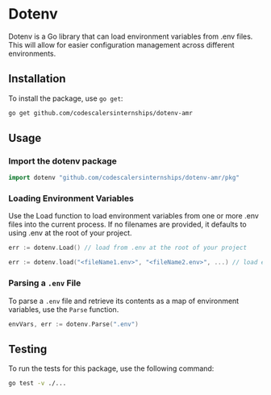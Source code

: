 # Dotenv

Dotenv is a Go library that can load environment variables from .env files. This will allow for easier configuration management across different environments.

## Installation
To install the package, use `go get`:

```bash
go get github.com/codescalersinternships/dotenv-amr
```

## Usage

### Import the dotenv package

```go
import dotenv "github.com/codescalersinternships/dotenv-amr/pkg"
```

### Loading Environment Variables
Use the Load function to load environment variables from one or more .env files into the current process. If no filenames are provided, it defaults to using .env at the root of your project.
```go
err := dotenv.Load() // load from .env at the root of your project

err := dotenv.load("<fileName1.env>", "<fileName2.env>", ...) // load environment variables from one or more .env files
```
### Parsing a `.env` File

To parse a `.env` file and retrieve its contents as a map of environment variables, use the `Parse` function.

```go
envVars, err := dotenv.Parse(".env")
```

## Testing
To run the tests for this package, use the following command:

```bash
go test -v ./...
```
